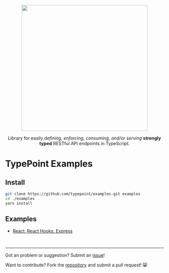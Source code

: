 <p align="center">
  <img src="https://github.com/typepoint/typepoint/raw/master/img/logo-no-bg-wide.png" width="400" />
  <p align="center">
    Library for easily
    <i>defining, enforcing, consuming, and/or serving</i>
    <b>strongly typed</b> RESTful API endpoints
    in TypeScript.
  </p>
</p>

# TypePoint Examples

## Install

```sh
git clone https://github.com/typepoint/examples.git examples
cd ./examples
yarn install
```

## Examples

- [React, React Hooks, Express](https://github.com/typepoint/examples/tree/master/todos-react-hooks-express)

<br />

---

Got an problem or suggestion? Submit an [issue](https://github.com/typepoint/examples/issues)!

Want to contribute? Fork the [repository](https://github.com/typepoint/examples) and submit a pull request! 😸
